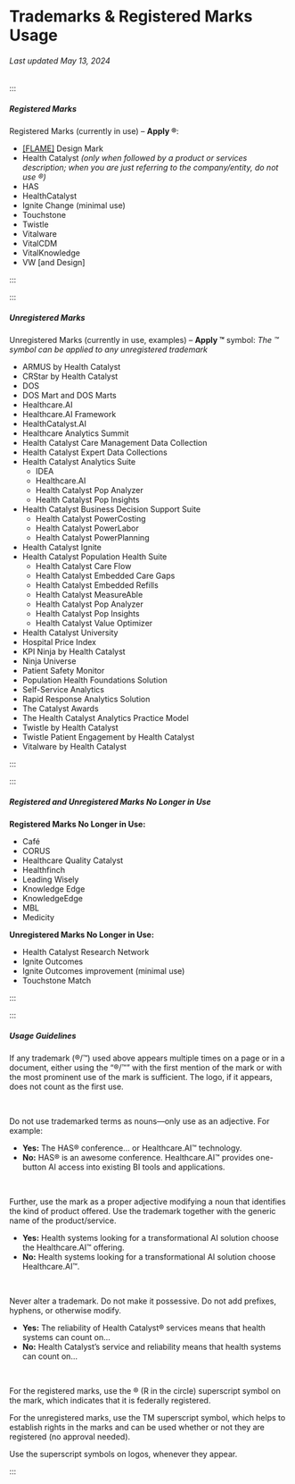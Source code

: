 # Trademarks & Registered Marks Usage

###### Last updated May 13, 2024

:::

##### Registered Marks

Registered Marks (currently in use) – **Apply ®**:

- [[FLAME]](https://cashmere.healthcatalyst.net/styles/logo) Design Mark
- Health Catalyst _(only when followed by a product or services description; when you are just referring to the company/entity, do not use ®)_
- HAS
- HealthCatalyst
- Ignite Change (minimal use)
- Touchstone
- Twistle
- Vitalware
- VitalCDM
- VitalKnowledge
- VW [and Design]

:::

:::

##### Unregistered Marks

Unregistered Marks (currently in use, examples) – **Apply ™** symbol:
_The ™ symbol can be applied to any unregistered trademark_

- ARMUS by Health Catalyst
- CRStar by Health Catalyst
- DOS
- DOS Mart and DOS Marts
- Healthcare.AI
- Healthcare.AI Framework
- HealthCatalyst.AI
- Healthcare Analytics Summit
- Health Catalyst Care Management Data Collection
- Health Catalyst Expert Data Collections
- Health Catalyst Analytics Suite
  - IDEA
  - Healthcare.AI
  - Health Catalyst Pop Analyzer
  - Health Catalyst Pop Insights
- Health Catalyst Business Decision Support Suite
  - Health Catalyst PowerCosting
  - Health Catalyst PowerLabor
  - Health Catalyst PowerPlanning
- Health Catalyst Ignite
- Health Catalyst Population Health Suite
  - Health Catalyst Care Flow
  - Health Catalyst Embedded Care Gaps
  - Health Catalyst Embedded Refills
  - Health Catalyst MeasureAble
  - Health Catalyst Pop Analyzer
  - Health Catalyst Pop Insights
  - Health Catalyst Value Optimizer
- Health Catalyst University
- Hospital Price Index
- KPI Ninja by Health Catalyst
- Ninja Universe
- Patient Safety Monitor
- Population Health Foundations Solution
- Self-Service Analytics
- Rapid Response Analytics Solution
- The Catalyst Awards
- The Health Catalyst Analytics Practice Model
- Twistle by Health Catalyst
- Twistle Patient Engagement by Health Catalyst
- Vitalware by Health Catalyst

:::

:::

##### Registered and Unregistered Marks No Longer in Use

**Registered Marks No Longer in Use:**

- Café
- CORUS
- Healthcare Quality Catalyst
- Healthfinch
- Leading Wisely
- Knowledge Edge
- KnowledgeEdge
- MBL
- Medicity

**Unregistered Marks No Longer in Use:**

- Health Catalyst Research Network
- Ignite Outcomes
- Ignite Outcomes improvement (minimal use)
- Touchstone Match

:::

:::

##### Usage Guidelines

If any trademark (®/™) used above appears multiple times on a page or in a document, either using the “®/™” with the first mention of the mark or with the most prominent use of the mark is sufficient. The logo, if it appears, does not count as the first use.

&nbsp;

Do not use trademarked terms as nouns—only use as an adjective. For example:

- **Yes:** The HAS® conference… or Healthcare.AI™ technology.
- **No:** HAS® is an awesome conference. Healthcare.AI™ provides one-button AI access into existing BI tools and applications.

&nbsp;

Further, use the mark as a proper adjective modifying a noun that identifies the kind of product offered. Use the trademark together with the generic name of the product/service.

- **Yes:** Health systems looking for a transformational AI solution choose the Healthcare.AI™ offering.
- **No:** Health systems looking for a transformational AI solution choose Healthcare.AI™.

&nbsp;

Never alter a trademark. Do not make it possessive. Do not add prefixes, hyphens, or otherwise modify.

- **Yes:** The reliability of Health Catalyst® services means that health systems can count on…
- **No:** Health Catalyst’s service and reliability means that health systems can count on…

&nbsp;

For the registered marks, use the ® (R in the circle) superscript symbol on the mark, which indicates that it is federally registered.

For the unregistered marks, use the TM superscript symbol, which helps to establish rights in the marks and can be used whether or not they are registered (no approval needed).

Use the superscript symbols on logos, whenever they appear.

:::
